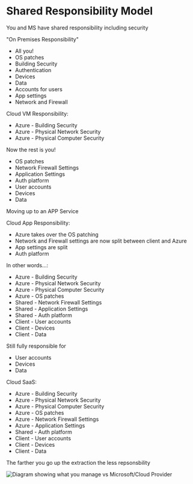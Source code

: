 # Shared Responsibility Model

You and MS have shared responsibility including security

"On Premises Responsibility"
* All you!
* OS patches
* Building Security
* Authentication
* Devices
* Data
* Accounts for users
* App settings
* Network and Firewall

Cloud VM Responsibility:
* Azure - Building Security
* Azure - Physical Network Security
* Azure - Physical Computer Security

Now the rest is you!
* OS patches
* Network Firewall Settings
* Application Settings
* Auth platform
* User accounts
* Devices
* Data

Moving up to an APP Service


Cloud App Responsibility:
* Azure takes over the OS patching
* Network and Firewall settings are now split between client and Azure
* App settings are split
* Auth platform

In other words...:
* Azure - Building Security
* Azure - Physical Network Security
* Azure - Physical Computer Security
* Azure - OS patches
* Shared - Network Firewall Settings
* Shared - Application Settings
* Shared - Auth platform
* Client - User accounts
* Client - Devices
* Client - Data

Still fully responsible for 
* User accounts
* Devices
* Data

Cloud SaaS:
* Azure - Building Security
* Azure - Physical Network Security
* Azure - Physical Computer Security
* Azure - OS patches
* Azure - Network Firewall Settings
* Azure - Application Settings
* Shared - Auth platform
* Client - User accounts
* Client - Devices
* Client - Data

The farther you go up the extraction the less repsonsbility

![Diagram showing what you manage vs Microsoft/Cloud Provider](https://dachou.github.io/assets/20110326-cloudmodels.png)



